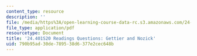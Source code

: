 ```yaml
---
content_type: resource
description: ''
file: /media/https%3A/open-learning-course-data-rc.s3.amazonaws.com/24-401-proseminar-in-philosophy-ii-spring-2020/790b95ad30de789538d6377e2cec648b_MIT24_401S20_Questions14.pdf
file_type: application/pdf
resourcetype: Document
title: '24.401S20 Readings Questions: Gettier and Nozick'
uid: 790b95ad-30de-7895-38d6-377e2cec648b
---
```

